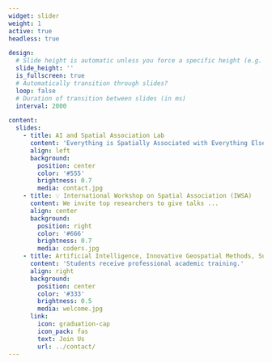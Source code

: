 ```yaml
---
widget: slider
weight: 1
active: true
headless: true

design:
  # Slide height is automatic unless you force a specific height (e.g. '400px')
  slide_height: ''
  is_fullscreen: true
  # Automatically transition through slides?
  loop: false
  # Duration of transition between slides (in ms)
  interval: 2000

content:
  slides:
    - title: AI and Spatial Association Lab
      content: 'Everything is Spatially Associated with Everything Else.'
      align: left
      background:
        position: center
        color: '#555'
        brightness: 0.7
        media: contact.jpg
    - title: 💡 International Workshop on Spatial Association (IWSA)
      content: We invite top researchers to give talks ...
      align: center
      background:
        position: right
        color: '#666'
        brightness: 0.7
        media: coders.jpg
    - title: Artificial Intelligence, Innovative Geospatial Methods, Sustainable Infrastructure, Spatial Big Data, Open-Source Software, and More ...
      content: 'Students receive professional academic training.'
      align: right
      background:
        position: center
        color: '#333'
        brightness: 0.5
        media: welcome.jpg
      link:
        icon: graduation-cap
        icon_pack: fas
        text: Join Us
        url: ../contact/
---
```

